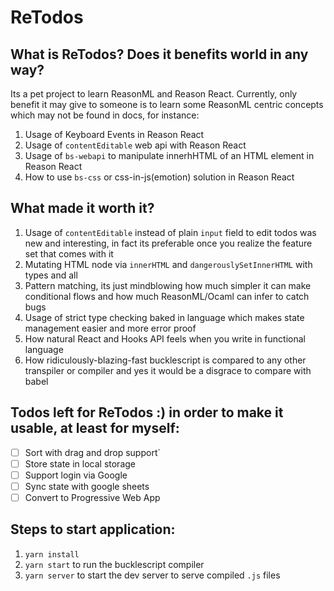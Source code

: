 # ReTodos

## What is ReTodos? Does it benefits world in any way?
Its a pet project to learn ReasonML and Reason React.
Currently, only benefit it may give to someone is to learn some ReasonML centric concepts which may not be found in docs, for instance:
1. Usage of Keyboard Events in Reason React
2. Usage of `contentEditable` web api with Reason React
3. Usage of `bs-webapi` to manipulate innerhHTML of an HTML element in Reason React
4. How to use `bs-css` or css-in-js(emotion) solution in Reason React

## What made it worth it?
1. Usage of `contentEditable` instead of plain `input` field to edit todos was new and interesting, in fact its preferable once you realize the feature set that comes with it
2. Mutating HTML node via `innerHTML` and `dangerouslySetInnerHTML` with types and all
3. Pattern matching, its just mindblowing how much simpler it can make conditional flows and how much ReasonML/Ocaml can infer to catch bugs
4. Usage of strict type checking baked in language which makes state management easier and more error proof
5. How natural React and Hooks API feels when you write in functional language
6. How ridiculously-blazing-fast bucklescript is compared to any other transpiler or compiler and yes it would be a disgrace to compare with babel

## Todos left for ReTodos :) in order to make it usable, at least for myself:
- [ ] Sort with drag and drop support`
- [ ] Store state in local storage
- [ ] Support login via Google
- [ ] Sync state with google sheets
- [ ] Convert to Progressive Web App

## Steps to start application:
1. `yarn install`
2. `yarn start` to run the bucklescript compiler
3. `yarn server` to start the dev server to serve compiled `.js` files
